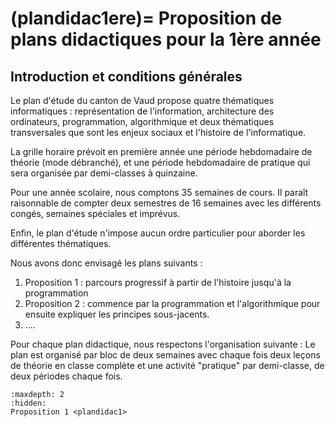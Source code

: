 (plandidac1ere)=
Proposition de plans didactiques pour la 1ère année
==================================================

## Introduction et conditions générales

Le plan d'étude du canton de Vaud propose quatre thématiques informatiques : représentation de l'information, architecture des ordinateurs, programmation, algorithmique et deux thématiques transversales que sont les enjeux sociaux et l'histoire de l'informatique.

La grille horaire prévoit en première année une période hebdomadaire de théorie (mode débranché), et une période hebdomadaire de pratique qui sera organisée par demi-classes à quinzaine.

Pour une année scolaire, nous comptons 35 semaines de cours. Il paraît raisonnable de compter deux semestres de 16 semaines avec les différents congés, semaines spéciales et imprévus.

Enfin, le plan d'étude n'impose aucun ordre particulier pour aborder les différentes thématiques.

Nous avons donc envisagé les plans suivants :
1. Proposition 1 : parcours progressif à partir de l'histoire jusqu'à la programmation
2. Proposition 2 : commence par la programmation et l'algorithmique pour ensuite expliquer les principes sous-jacents.
3. ....

Pour chaque plan didactique, nous respectons l'organisation suivante :
Le plan est organisé par bloc de deux semaines avec chaque fois deux leçons de théorie en classe complète et une activité "pratique" par demi-classe, de deux périodes chaque fois.

```{toctree}
:maxdepth: 2
:hidden:
Proposition 1 <plandidac1>
```